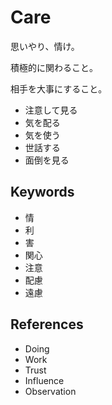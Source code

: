 # Care

思いやり、情け。

積極的に関わること。

相手を大事にすること。

- 注意して見る
- 気を配る
- 気を使う
- 世話する
- 面倒を見る

## Keywords

- 情
- 利
- 害
- 関心
- 注意
- 配慮
- 遠慮

## References

- Doing
- Work
- Trust
- Influence
- Observation
